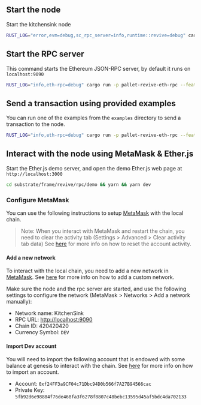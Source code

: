## Start the node

Start the kitchensink node

```bash
RUST_LOG="error,evm=debug,sc_rpc_server=info,runtime::revive=debug" cargo run --bin substrate-node -- --dev
```

## Start the RPC server

This command starts the Ethereum JSON-RPC server, by default it runs on `localhost:9090`

```bash
RUST_LOG="info,eth-rpc=debug" cargo run -p pallet-revive-eth-rpc --features dev
```

## Send a transaction using provided examples

You can run one of the examples from the `examples` directory to send a transaction to the node.

```bash
RUST_LOG="info,eth-rpc=debug" cargo run -p pallet-revive-eth-rpc --features example --example deploy
```

## Interact with the node using MetaMask & Ether.js

Start the Ether.js demo server, and open the demo Ether.js web page at `http://localhost:3000`

```bash
cd substrate/frame/revive/rpc/demo && yarn && yarn dev
```

### Configure MetaMask

You can use the following instructions to setup [MetaMask](https://metamask.io) with the local chain.

> Note: When you interact with MetaMask and restart the chain, you need to clear the activity tab (Settings > Advanced > Clear activity tab data)
> See [here](https://support.metamask.io/managing-my-wallet/resetting-deleting-and-restoring/how-to-clear-your-account-activity-reset-account) for more info on how to reset the account activity.

#### Add a new network

To interact with the local chain, you need to add a new network in [MetaMask](https://metamask.io).
See [here](https://support.metamask.io/networks-and-sidechains/managing-networks/how-to-add-a-custom-network-rpc/#adding-a-network-manually) for more info on how to add a custom network.

Make sure the node and the rpc server are started, and use the following settings to configure the network (MetaMask > Networks > Add a network manually):

- Network name: KitchenSink
- RPC URL: <http://localhost:9090>
- Chain ID: 420420420
- Currency Symbol: `DEV`

#### Import Dev account

You will need to import the following account that is endowed with some balance at genesis to interact with the chain.
See [here](https://support.metamask.io/managing-my-wallet/accounts-and-addresses/how-to-import-an-account/) for more info on how to import an account.

- Account: `0xf24FF3a9CF04c71Dbc94D0b566f7A27B94566cac`
- Private Key: `5fb92d6e98884f76de468fa3f6278f8807c48bebc13595d45af5bdc4da702133`


